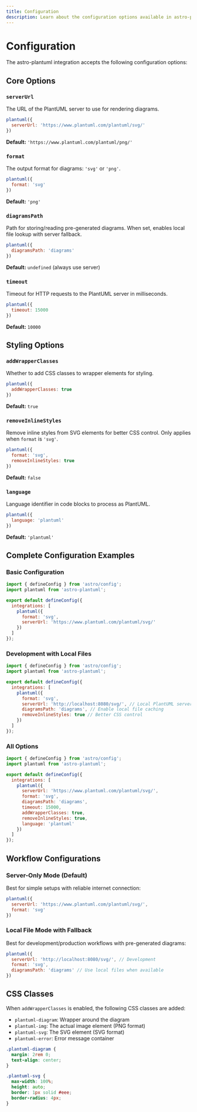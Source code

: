 ```yaml
---
title: Configuration
description: Learn about the configuration options available in astro-plantuml.
---
```


# Configuration

The astro-plantuml integration accepts the following configuration options:

## Core Options

### `serverUrl`

The URL of the PlantUML server to use for rendering diagrams.

```js
plantuml({
  serverUrl: 'https://www.plantuml.com/plantuml/svg/'
})
```

**Default:** `'https://www.plantuml.com/plantuml/png/'`

### `format`

The output format for diagrams: `'svg'` or `'png'`.

```js
plantuml({
  format: 'svg'
})
```

**Default:** `'png'`

### `diagramsPath`

Path for storing/reading pre-generated diagrams. When set, enables local file lookup with server fallback.

```js
plantuml({
  diagramsPath: 'diagrams'
})
```

**Default:** `undefined` (always use server)

### `timeout`

Timeout for HTTP requests to the PlantUML server in milliseconds.

```js
plantuml({
  timeout: 15000
})
```

**Default:** `10000`

## Styling Options

### `addWrapperClasses`

Whether to add CSS classes to wrapper elements for styling.

```js
plantuml({
  addWrapperClasses: true
})
```

**Default:** `true`

### `removeInlineStyles`

Remove inline styles from SVG elements for better CSS control. Only applies when `format` is `'svg'`.

```js
plantuml({
  format: 'svg',
  removeInlineStyles: true
})
```

**Default:** `false`

### `language`

Language identifier in code blocks to process as PlantUML.

```js
plantuml({
  language: 'plantuml'
})
```

**Default:** `'plantuml'`

## Complete Configuration Examples

### Basic Configuration
```js
import { defineConfig } from 'astro/config';
import plantuml from 'astro-plantuml';

export default defineConfig({
  integrations: [
    plantuml({
      format: 'svg',
      serverUrl: 'https://www.plantuml.com/plantuml/svg/'
    })
  ]
});
```

### Development with Local Files
```js
import { defineConfig } from 'astro/config';
import plantuml from 'astro-plantuml';

export default defineConfig({
  integrations: [
    plantuml({
      format: 'svg',
      serverUrl: 'http://localhost:8080/svg/', // Local PlantUML server
      diagramsPath: 'diagrams', // Enable local file caching
      removeInlineStyles: true // Better CSS control
    })
  ]
});
```

### All Options
```js
import { defineConfig } from 'astro/config';
import plantuml from 'astro-plantuml';

export default defineConfig({
  integrations: [
    plantuml({
      serverUrl: 'https://www.plantuml.com/plantuml/svg/',
      format: 'svg',
      diagramsPath: 'diagrams',
      timeout: 15000,
      addWrapperClasses: true,
      removeInlineStyles: true,
      language: 'plantuml'
    })
  ]
});
```

## Workflow Configurations

### Server-Only Mode (Default)
Best for simple setups with reliable internet connection:

```js
plantuml({
  serverUrl: 'https://www.plantuml.com/plantuml/svg/',
  format: 'svg'
})
```

### Local File Mode with Fallback
Best for development/production workflows with pre-generated diagrams:

```js
plantuml({
  serverUrl: 'http://localhost:8080/svg/', // Development
  format: 'svg',
  diagramsPath: 'diagrams' // Use local files when available
})
```

## CSS Classes

When `addWrapperClasses` is enabled, the following CSS classes are added:

- `plantuml-diagram`: Wrapper around the diagram
- `plantuml-img`: The actual image element (PNG format)
- `plantuml-svg`: The SVG element (SVG format)
- `plantuml-error`: Error message container

```css
.plantuml-diagram {
  margin: 2rem 0;
  text-align: center;
}

.plantuml-svg {
  max-width: 100%;
  height: auto;
  border: 1px solid #eee;
  border-radius: 4px;
}
``` 